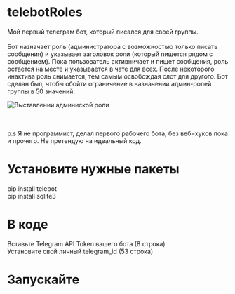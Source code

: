 # telebotRoles
Мой первый телеграм бот, который писался для своей группы.<br><br>
Бот назначает роль (администратора с возможностью только писать сообщения) и указывает заголовок роли (который пишется рядом с сообщением). Пока пользователь активничает и пишет сообщения, роль остается на месте и указывается в чате для всех. После некоторого инактива роль снимается, тем самым освобождая слот для другого. Бот сделан был, чтобы обойти ограничение в назначении админ-ролей группы в 50 значений.

<image src="https://fanfaw.ru/uploads/photo_2024-07-08_16-39-11.webp" alt="Выставлении админиской роли">

  <br><br>p.s Я не программист, делал первого рабочего бота, без веб=хуков пока и прочего. Не претендую на идеальный код.

# Установите нужные пакеты
pip install telebot
<br>pip install sqlite3

# В коде
Вставьте Telegram API Token вашего бота (8 строка)
<br>Установите свой личный telegram_id (53 строка)

# Запускайте
